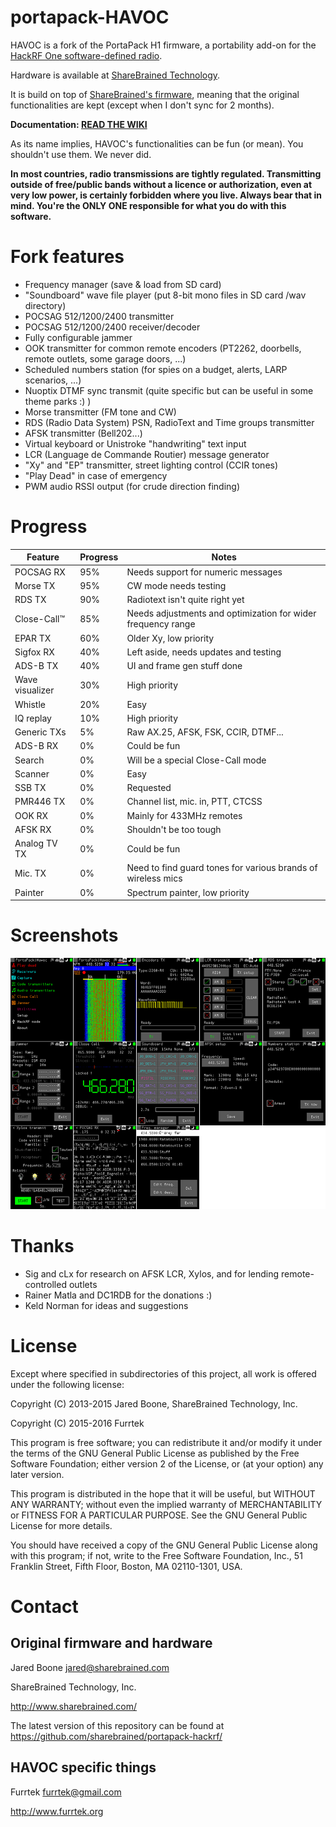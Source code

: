 # portapack-HAVOC

HAVOC is a fork of the PortaPack H1 firmware, a portability add-on for the [HackRF One software-defined radio](http://greatscottgadgets.com/hackrf/).

Hardware is available at [ShareBrained Technology](http://sharebrained.com/portapack).

It is build on top of [ShareBrained's firmware](https://github.com/sharebrained/portapack-hackrf/), meaning that the original functionalities are kept (except when I don't sync for 2 months).

**Documentation: [READ THE WIKI](https://github.com/furrtek/portapack-havoc/wiki/Home/)**

As its name implies, HAVOC's functionalities can be fun (or mean). You shouldn't use them. We never did.

**In most countries, radio transmissions are tightly regulated. Transmitting outside of free/public bands without a licence or authorization, even at very low power, is certainly forbidden where you live. Always bear that in mind. You're the ONLY ONE responsible for what you do with this software.**

# Fork features

* Frequency manager (save & load from SD card)
* "Soundboard" wave file player (put 8-bit mono files in SD card /wav directory)
* POCSAG 512/1200/2400 transmitter
* POCSAG 512/1200/2400 receiver/decoder
* Fully configurable jammer
* OOK transmitter for common remote encoders (PT2262, doorbells, remote outlets, some garage doors, ...)
* Scheduled numbers station (for spies on a budget, alerts, LARP scenarios, ...)
* Nuoptix DTMF sync transmit (quite specific but can be useful in some theme parks :) )
* Morse transmitter (FM tone and CW)
* RDS (Radio Data System) PSN, RadioText and Time groups transmitter
* AFSK transmitter (Bell202...)
* Virtual keyboard or Unistroke "handwriting" text input
* LCR (Language de Commande Routier) message generator
* "Xy" and "EP" transmitter, street lighting control (CCIR tones)
* "Play Dead" in case of emergency
* PWM audio RSSI output (for crude direction finding)

# Progress

Feature | Progress | Notes
------- | ------ | -----
POCSAG RX   | 95% | Needs support for numeric messages
Morse TX    | 95% | CW mode needs testing
RDS TX      | 90% | Radiotext isn't quite right yet
Close-Call™ | 85% | Needs adjustments and optimization for wider frequency range
EPAR TX     | 60% | Older Xy, low priority
Sigfox RX   | 40% | Left aside, needs updates and testing
ADS-B TX    | 40% | UI and frame gen stuff done
Wave visualizer | 30% | High priority
Whistle     | 20% | Easy
IQ replay   | 10% | High priority
Generic TXs | 5%  | Raw AX.25, AFSK, FSK, CCIR, DTMF...
ADS-B RX    | 0%  | Could be fun
Search      | 0%  | Will be a special Close-Call mode
Scanner     | 0%  | Easy
SSB TX      | 0%  | Requested
PMR446 TX   | 0%  | Channel list, mic. in, PTT, CTCSS
OOK RX      | 0%  | Mainly for 433MHz remotes
AFSK RX     | 0%  | Shouldn't be too tough
Analog TV TX| 0%  | Could be fun
Mic. TX     | 0%  | Need to find guard tones for various brands of wireless mics
Painter     | 0%  | Spectrum painter, low priority

# Screenshots

![HAVOC screenshots](screenshots.png)

# Thanks

* Sig and cLx for research on AFSK LCR, Xylos, and for lending remote-controlled outlets
* Rainer Matla and DC1RDB for the donations :)
* Keld Norman for ideas and suggestions

# License

Except where specified in subdirectories of this project, all work is offered under the following license:

Copyright (C) 2013-2015 Jared Boone, ShareBrained Technology, Inc.

Copyright (C) 2015-2016 Furrtek

This program is free software; you can redistribute it and/or
modify it under the terms of the GNU General Public License
as published by the Free Software Foundation; either version 2
of the License, or (at your option) any later version.

This program is distributed in the hope that it will be useful,
but WITHOUT ANY WARRANTY; without even the implied warranty of
MERCHANTABILITY or FITNESS FOR A PARTICULAR PURPOSE.  See the
GNU General Public License for more details.

You should have received a copy of the GNU General Public License
along with this program; if not, write to the Free Software
Foundation, Inc., 51 Franklin Street, Fifth Floor, Boston, MA
02110-1301, USA.

# Contact

## Original firmware and hardware

Jared Boone <jared@sharebrained.com>

ShareBrained Technology, Inc.

<http://www.sharebrained.com/>

The latest version of this repository can be found at
https://github.com/sharebrained/portapack-hackrf/

## HAVOC specific things

Furrtek <furrtek@gmail.com>

<http://www.furrtek.org>
